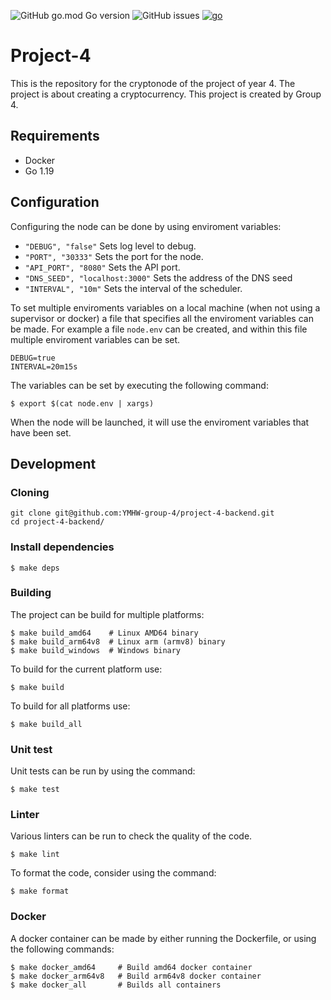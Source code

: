 ![GitHub go.mod Go version](https://img.shields.io/github/go-mod/go-version/YMHW-group-4/project-4-backend)
![GitHub issues](https://img.shields.io/github/issues/YMHW-group-4/project-4-backend)
[![go](https://github.com/YMHW-group-4/project-4-backend/actions/workflows/build.yml/badge.svg)](https://github.com/YMHW-group-4/project-4-backend/actions/workflows/build.yml)

# Project-4
This is the repository for the cryptonode of the project of year 4. The project is about creating a cryptocurrency. 
This project is created by Group 4.

## Requirements
- Docker
- Go 1.19

## Configuration

Configuring the node can be done by using enviroment variables:

* `"DEBUG", "false"` Sets log level to debug.
* `"PORT", "30333"` Sets the port for the node.
* `"API_PORT", "8080"` Sets the API port.
* `"DNS_SEED", "localhost:3000"` Sets the address of the DNS seed
* `"INTERVAL", "10m"` Sets the interval of the scheduler.

To set multiple enviroments variables on a local machine (when not using a supervisor or docker)
a file that specifies all the enviroment variables can be made. For example a file `node.env` can be created, 
and within this file multiple enviroment variables can be set.

```dotenv
DEBUG=true
INTERVAL=20m15s
```

The variables can be set by executing the following command:
```shell
$ export $(cat node.env | xargs)
```

When the node will be launched, it will use the enviroment variables that have been set.


## Development

### Cloning

```shell
git clone git@github.com:YMHW-group-4/project-4-backend.git
cd project-4-backend/
```

### Install dependencies

```
$ make deps
```

### Building

The project can be build for multiple platforms:

```
$ make build_amd64    # Linux AMD64 binary
$ make build_arm64v8  # Linux arm (armv8) binary
$ make build_windows  # Windows binary
```

To build for the current platform use:

```
$ make build
```

To build for all platforms use:

```
$ make build_all
```

### Unit test

Unit tests can be run by using the command:

```
$ make test
```

### Linter

Various linters can be run to check the quality of the code.
```
$ make lint
```

To format the code, consider using the command:
```
$ make format
```

### Docker

A docker container can be made by either running the Dockerfile, or using the following commands:
```
$ make docker_amd64     # Build amd64 docker container
$ make docker_arm64v8   # Build arm64v8 docker container
$ make docker_all       # Builds all containers
```




